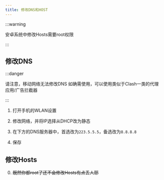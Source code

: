```yaml
---
title: 修改DNS和HOST
---
```


:::warning

安卓系统中修改Hosts需要root权限

:::

## 修改DNS

  :::danger

  请注意，移动网络无法修改DNS  如确需使用，可以使用类似于Clash一类的代理应用/广告拦截器

  :::

  1. 打开手机的WLAN设置

  2. 修改网络，并将IP选择从DHCP改为静态

  3. 在下方的DNS服务器中，首选改为`223.5.5.5`，备选改为`8.8.8.8`

  4. 保存

## 修改Hosts

  0. ~~既然你都root了还不会修改Hosts有点丢人耶~~
